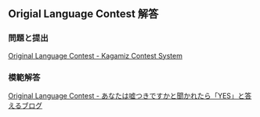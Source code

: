 Origial Language Contest 解答
-----------------------------

### 問題と提出
[Original Language Contest - Kagamiz Contest System](http://kcs.miz-miz.biz/contest/1014)

### 模範解答
[Original Language Contest - あなたは嘘つきですかと聞かれたら「YES」と答えるブログ](http://snuke.hatenablog.com/entry/2014/08/11/233401)
